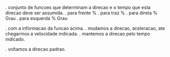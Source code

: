 . conjunto de funcoes que determinam a direcao e o tempo que esta direcao deve ser assumida.
	. para frente %
	. para traz %
	. para direta % Grau
	. para esquerda % Grau

. com a informacao da funcao acima.
	. mudamos a direcao, aceleracao, ate chegarmos a velocidade indicada.
	. mantemos a direcao pelo tempo indicado.

. voltamos a direcao padrao.

